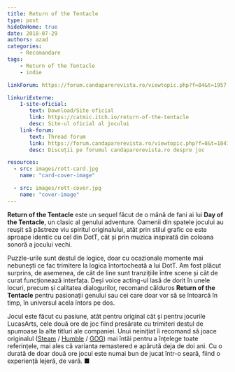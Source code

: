 ```yaml
---
title: Return of the Tentacle
type: post
hideOnHome: true
date: 2018-07-29
authors: azad
categories:
    - Recomandare
tags:
    - Return of the Tentacle
    - indie

linkForum: https://forum.candaparerevista.ro/viewtopic.php?f=84&t=1957

linkuriExterne:
    1-site-oficial:
       text: Download/Site oficial
       link: https://catmic.itch.io/return-of-the-tentacle
       desc: Site-ul oficial al jocului
    link-forum:
       text: Thread forum
       link: https://forum.candaparerevista.ro/viewtopic.php?f=8&t=1841
       desc: Discuții pe forumul candaparerevista.ro despre joc

resources:
  - src: images/rott-card.jpg
    name: "card-cover-image"

  - src: images/rott-cover.jpg
    name: "cover-image"
---
```


**Return of the Tentacle** este un sequel făcut de o mână de fani ai lui **Day of the Tentacle**, un clasic al genului adventure. Oamenii din spatele jocului au reușit să păstreze viu spiritul originalului, atât prin stilul grafic ce este aproape identic cu cel din DotT, cât și prin muzica inspirată din coloana sonoră a jocului vechi.

Puzzle-urile sunt destul de logice, doar cu ocazionale momente mai nebunești ce fac trimitere la logica întortocheată a lui DotT. Am fost plăcut surprins, de asemenea, de cât de line sunt tranzițiile între scene și cât de curat funcționează interfața. Deși voice acting-ul lasă de dorit în unele locuri, precum și calitatea dialogurilor, recomand călduros **Return of the Tentacle** pentru pasionații genului sau cei care doar vor să se întoarcă în timp, în universul acela întors pe dos.

Jocul este făcut cu pasiune, atât pentru original cât și pentru jocurile LucasArts, cele două ore de joc fiind presărate cu trimiteri destul de spumoase la alte titluri ale companiei. Unui neinițiat îi recomand să joace originalul ([Steam](https://store.steampowered.com/app/388210/Day_of_the_Tentacle_Remastered/) / [Humble](https://www.humblebundle.com/store/day-of-the-tentacle-remastered) / [GOG](https://www.gog.com/game/day_of_the_tentacle_remastered)) mai întâi pentru a înțelege toate referințele, mai ales că varianta remastered e apărută deja de doi ani. Cu o durată de doar două ore jocul este numai bun de jucat într-o seară, fiind o experiență lejeră, de vară. ■